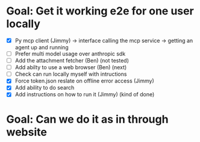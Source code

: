 # Goal: Get it working e2e for one user locally

- [x] Py mcp client (Jimmy) -> interface calling the mcp service -> getting an agent up and running
- [ ] Prefer multi model usage over anthropic sdk
- [ ] Add the attachment fetcher (Ben) (not tested)
- [ ] Add abilty to use a web browser (Ben) (next)
- [ ] Check can run locally myself with intructions
- [x] Force token.json reslate on offline error access (Jimmy)
- [x] Add ability to do search
- [x] Add instructions on how to run it (Jimmy) (kind of done)

# Goal: Can we do it as in through website
